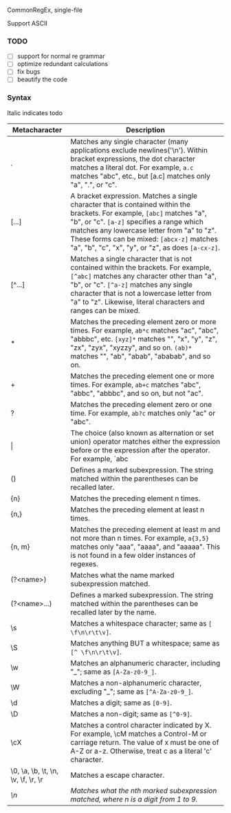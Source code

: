 CommonRegEx, single-file

Support ASCII

### TODO
+ [ ] support for normal re grammar
+ [ ] optimize redundant calculations
+ [ ] fix bugs
+ [ ] beautify the code

### Syntax

Italic indicates todo

Metacharacter | Description
------------- | -----------
.   | Matches any single character (many applications exclude newlines('\n'). Within bracket expressions, the dot character matches a literal dot. For example, `a.c` matches "abc", etc., but [a.c] matches only "a", ".", or "c".
[...]  | A bracket expression. Matches a single character that is contained within the brackets. For example, `[abc]` matches "a", "b", or "c". `[a-z]` specifies a range which matches any lowercase letter from "a" to "z". These forms can be mixed: `[abcx-z]` matches "a", "b", "c", "x", "y", or "z", as does `[a-cx-z]`.
[^...] | Matches a single character that is not contained within the brackets. For example, `[^abc]` matches any character other than "a", "b", or "c". `[^a-z]` matches any single character that is not a lowercase letter from "a" to "z". Likewise, literal characters and ranges can be mixed.
\*	| Matches the preceding element zero or more times. For example, `ab*c` matches "ac", "abc", "abbbc", etc. `[xyz]*` matches "", "x", "y", "z", "zx", "zyx", "xyzzy", and so on. `(ab)*` matches "", "ab", "abab", "ababab", and so on.
\+  | Matches the preceding element one or more times. For example, `ab+c` matches "abc", "abbc", "abbbc", and so on, but not "ac".
?   | Matches the preceding element zero or one time. For example, `ab?c` matches only "ac" or "abc".
\|  | The choice (also known as alternation or set union) operator matches either the expression before or the expression after the operator. For example, `abc|def` matches "abc" or "def".
()  | Defines a marked subexpression. The string matched within the parentheses can be recalled later.
{n} | Matches the preceding element n times.
{n,} | Matches the preceding element at least n times.
{n, m} | Matches the preceding element at least m and not more than n times. For example, `a{3,5}` matches only "aaa", "aaaa", and "aaaaa". This is not found in a few older instances of regexes.
(?\<name\>) | Matches what the name marked subexpression matched.
(?\<name\>...) | Defines a marked subexpression. The string matched within the parentheses can be recalled later by the name.
\s | Matches a whitespace character; same as `[ \f\n\r\t\v]`.
\S | Matches anything BUT a whitespace; same as `[^ \f\n\r\t\v]`.
\w | Matches an alphanumeric character, including "\_"; same as `[A-Za-z0-9_]`.
\W | Matches a non-alphanumeric character, excluding "\_"; same as `[^A-Za-z0-9_]`.
\d | Matches a digit; same as `[0-9]`.
\D | Matches a non-digit; same as `[^0-9]`.
\cX | Matches a control character indicated by X. For example, \cM matches a Control-M or carriage return. The value of x must be one of A-Z or a-z. Otherwise, treat c as a literal 'c' character.
\0, \a, \b, \t, \n, \v, \f, \r, \r | Matches a escape character.
*\n* | *Matches what the nth marked subexpression matched, where n is a digit from 1 to 9.*